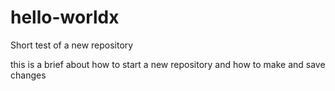 # hello-worldx
Short test of a new repository

this is a brief about how to start a new repository and how to make and save changes
